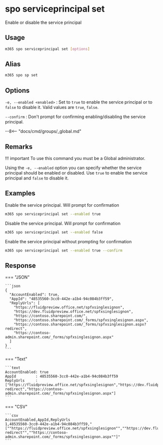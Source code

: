 # spo serviceprincipal set

Enable or disable the service principal

## Usage

```sh
m365 spo serviceprincipal set [options]
```

## Alias

```sh
m365 spo sp set
```

## Options

`-e, --enabled <enabled>`
: Set to `true` to enable the service principal or to `false` to disable it. Valid values are `true`, `false`.

`--confirm`
: Don't prompt for confirming enabling/disabling the service principal.

--8<-- "docs/cmd/groups/_global.md"

## Remarks

!!! important
    To use this command you must be a Global administrator.

Using the `-e, --enabled` option you can specify whether the service principal should be enabled or disabled. Use `true` to enable the service principal and `false` to disable it.

## Examples

Enable the service principal. Will prompt for confirmation

```sh
m365 spo serviceprincipal set --enabled true
```

Disable the service principal. Will prompt for confirmation

```sh
m365 spo serviceprincipal set --enabled false
```

Enable the service principal without prompting for confirmation

```sh
m365 spo serviceprincipal set --enabled true --confirm
```

## Response

=== "JSON"

    ```json
    {
      "AccountEnabled": true,
      "AppId": "48535560-3cc0-442e-a1b4-94c084b3ff59",
      "ReplyUrls": [
        "https://fluidpreview.office.net/spfxsinglesignon",
        "https://dev.fluidpreview.office.net/spfxsinglesignon",
        "https://contoso.sharepoint.com/",
        "https://contoso.sharepoint.com/_forms/spfxsinglesignon.aspx",
        "https://contoso.sharepoint.com/_forms/spfxsinglesignon.aspx?redirect",
        "https://contoso-admin.sharepoint.com/_forms/spfxsinglesignon.aspx"
      ]
    }
    ```

=== "Text"

    ```text
    AccountEnabled: true
    AppId         : 48535560-3cc0-442e-a1b4-94c084b3ff59
    ReplyUrls     : ["https://fluidpreview.office.net/spfxsinglesignon","https://dev.fluidpreview.office.net/spfxsinglesignon","https://contoso.sharepoint.com/","https://contoso.sharepoint.com/_forms/spfxsinglesignon.aspx","https://contoso.sharepoint.com/_forms/spfxsinglesignon.aspx?redirect","https://contoso-admin.sharepoint.com/_forms/spfxsinglesignon.aspx"]
    ```

=== "CSV"

    ```csv
    AccountEnabled,AppId,ReplyUrls
    1,48535560-3cc0-442e-a1b4-94c084b3ff59,"[""https://fluidpreview.office.net/spfxsinglesignon"",""https://dev.fluidpreview.office.net/spfxsinglesignon"",""https://contoso.sharepoint.com/"",""https://contoso.sharepoint.com/_forms/spfxsinglesignon.aspx"",""https://contoso.sharepoint.com/_forms/spfxsinglesignon.aspx?redirect"",""https://contoso-admin.sharepoint.com/_forms/spfxsinglesignon.aspx""]"
    ```
